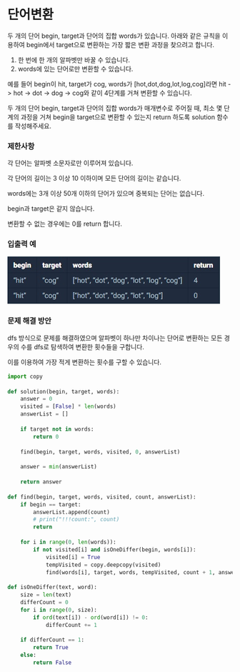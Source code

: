 # 단어변환

두 개의 단어 begin, target과 단어의 집합 words가 있습니다. 아래와 같은 규칙을 이용하여 begin에서 target으로 변환하는 가장 짧은 변환 과정을 찾으려고 합니다.

1. 한 번에 한 개의 알파벳만 바꿀 수 있습니다.
2. words에 있는 단어로만 변환할 수 있습니다.

예를 들어 begin이 hit, target가 cog, words가 [hot,dot,dog,lot,log,cog]라면 hit -> hot -> dot -> dog -> cog와 같이 4단계를 거쳐 변환할 수 있습니다.

두 개의 단어 begin, target과 단어의 집합 words가 매개변수로 주어질 때, 최소 몇 단계의 과정을 거쳐 begin을 target으로 변환할 수 있는지 return 하도록 solution 함수를 작성해주세요.

### 제한사항
각 단어는 알파벳 소문자로만 이루어져 있습니다.

각 단어의 길이는 3 이상 10 이하이며 모든 단어의 길이는 같습니다.

words에는 3개 이상 50개 이하의 단어가 있으며 중복되는 단어는 없습니다.

begin과 target은 같지 않습니다.

변환할 수 없는 경우에는 0를 return 합니다.

### 입출력 예
![단어변환_input](/Images/단어변환_input.jpg)

### 문제 해결 방안
dfs 방식으로 문제를 해결하였으며 알파벳이 하나만 차이나는 단어로 변환하는 모든 경우의 수를 dfs로 탐색하여 변환한 횟수들을 구합니다.

이를 이용하여 가장 적게 변환하는 횟수를 구할 수 있습니다.

```python
import copy

def solution(begin, target, words):
	answer = 0
	visited = [False] * len(words)
	answerList = []

	if target not in words:
		return 0

	find(begin, target, words, visited, 0, answerList)

	answer = min(answerList)

	return answer

def find(begin, target, words, visited, count, answerList):
	if begin == target:
		answerList.append(count)
		# print("!!!count:", count)
		return

	for i in range(0, len(words)):
		if not visited[i] and isOneDiffer(begin, words[i]):
			visited[i] = True
			tempVisited = copy.deepcopy(visited)
			find(words[i], target, words, tempVisited, count + 1, answerList)

def isOneDiffer(text, word):
	size = len(text)
	differCount = 0
	for i in range(0, size):
		if ord(text[i]) - ord(word[i]) != 0:
			differCount += 1

	if differCount == 1:
		return True
	else:
		return False
```
